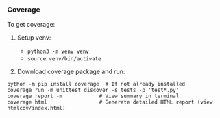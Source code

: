 ### Coverage

To get coverage:

1. Setup venv:
	- `python3 -m venv venv`
	- `source venv/bin/activate`

2. Download coverage package and run:
```
python -m pip install coverage  # If not already installed
coverage run -m unittest discover -s tests -p 'test*.py'
coverage report -m            # View summary in terminal
coverage html                 # Generate detailed HTML report (view htmlcov/index.html)
```
